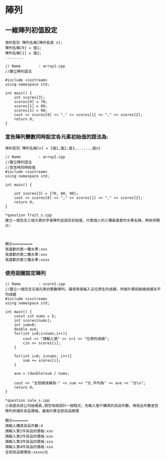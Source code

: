 # 陣列
## 一維陣列初值設定
```
資料型別 陣列名稱[陣列長度 n];
陣列名稱[0] = 值1;
陣列名稱[1] = 值2;
........
```

	// Name        : array1.cpp
	//建立陣列語法
	
	#include <iostream>
	using namespace std;
	
	int main() {
		int scores[3];
		scores[0] = 70;
		scores[1] = 80;
		scores[2] = 90;
		cout << scores[0] << "," << scores[1] << "," << scores[2];
		return 0;
	}

### 宣告陣列變數同時設定各元素初始值的語法為:

```
資料型別 陣列名稱[n] = {值1,值2,值3,......,值n}
```

	// Name        : array2.cpp
	//建立陣列語法
	//宣告時同時給值
	#include <iostream>
	using namespace std;
	
	int main() {
		
		int scores[3] = {70, 80, 90};
		cout << scores[0] << "," << scores[1] << "," << scores[2];
		return 0;
	}

```
*question fruit_s.cpp
建立一個包含三個元素的字串陣列並設定初始值，代表個人的三種最喜愛的水果名稱，再依序顯示:



顯示=========
我喜歡的第一種水果:xxx
我喜歡的第二種水果:xxx
我喜歡的第三種水果:xxxx
```

### 使用迴圈設定陣列
	// Name        : score1.cpp
	//建立一個包含五個元素的整數陣列，讓使用者輸入五位學生的成績，然後計算班級總成績及平均成績
	#include <iostream>
	using namespace std;
	
	int main() {
		const int nums = 5;
		int scores[nums];
		int sum=0;
		double ave;
		for(int i=0;i<nums;i++){
			cout << "請輸入第" << i+1 << "位學的成績";
			cin >> scores[i];
		}
	
		for(int i=0; i<nums; i++){
			sum += scores[i];
		}
	
		ave = (double)sum / nums;
	
		cout << "全班總成績為:" << sum << "分,平均為" << ave << "分\n";
		return 0;
	}


```
*question sale_s.cpp
小英是白貨公司結帳員,請您為她設計一個程式，先輸入客戶購買的貨品件數，再依此件數宣告陣列來儲存貨品價格，最後計算全部貨品總價

顯示=======
請輸入購買貨品件數:4
請輸入第1件貨品的價格:xxx
請輸入第2件貨品的價格:xxx
請輸入第3件貨品的價格:xxx
請輸入第4件貨品的價格:xxx
全部貨品總價為:xxxxx元
```